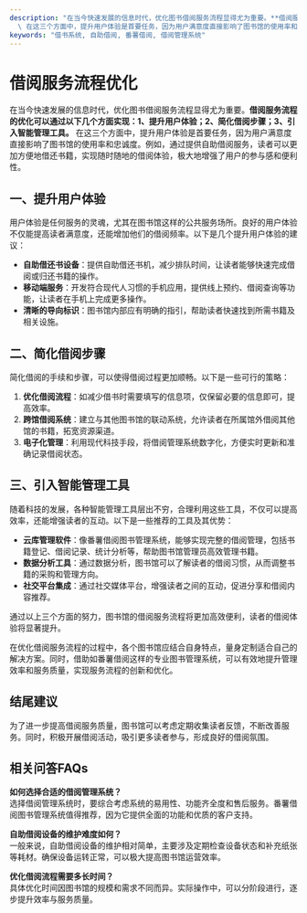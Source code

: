 ```yaml
---
description: "在当今快速发展的信息时代，优化图书借阅服务流程显得尤为重要。**借阅服务流程的优化可以通过以下几个方面实现：1、提升用户体验；2、简化借阅步骤；3、引入智能管理工具。**\
  \ 在这三个方面中，提升用户体验是首要任务，因为用户满意度直接影响了图书馆的使用率和忠诚度。例如，通过提供自助借阅服务，读者可以更加方便地借还书籍，实现随时随地的借阅体验，极大地增强了用户的参与感和便利性。"
keywords: "借书系统, 自助借阅, 番薯借阅, 借阅管理系统"
---
```

# 借阅服务流程优化

在当今快速发展的信息时代，优化图书借阅服务流程显得尤为重要。**借阅服务流程的优化可以通过以下几个方面实现：1、提升用户体验；2、简化借阅步骤；3、引入智能管理工具。** 在这三个方面中，提升用户体验是首要任务，因为用户满意度直接影响了图书馆的使用率和忠诚度。例如，通过提供自助借阅服务，读者可以更加方便地借还书籍，实现随时随地的借阅体验，极大地增强了用户的参与感和便利性。

## 一、提升用户体验

用户体验是任何服务的灵魂，尤其在图书馆这样的公共服务场所。良好的用户体验不仅能提高读者满意度，还能增加他们的借阅频率。以下是几个提升用户体验的建议：

- **自助借还书设备**：提供自助借还书机，减少排队时间，让读者能够快速完成借阅或归还书籍的操作。
- **移动端服务**：开发符合现代人习惯的手机应用，提供线上预约、借阅查询等功能，让读者在手机上完成更多操作。
- **清晰的导向标识**：图书馆内部应有明确的指引，帮助读者快速找到所需书籍及相关设施。

## 二、简化借阅步骤

简化借阅的手续和步骤，可以使得借阅过程更加顺畅。以下是一些可行的策略：

1. **优化借阅流程**：如减少借书时需要填写的信息项，仅保留必要的信息即可，提高效率。
2. **跨馆借阅系统**：建立与其他图书馆的联动系统，允许读者在所属馆外借阅其他馆的书籍，拓宽资源渠道。
3. **电子化管理**：利用现代科技手段，将借阅管理系统数字化，方便实时更新和准确记录借阅状态。

## 三、引入智能管理工具

随着科技的发展，各种智能管理工具层出不穷，合理利用这些工具，不仅可以提高效率，还能增强读者的互动。以下是一些推荐的工具及其优势：

- **云库管理软件**：像番薯借阅图书管理系统，能够实现完整的借阅管理，包括书籍登记、借阅记录、统计分析等，帮助图书馆管理员高效管理书籍。
- **数据分析工具**：通过数据分析，图书馆可以了解读者的借阅习惯，从而调整书籍的采购和管理方向。
- **社交平台集成**：通过社交媒体平台，增强读者之间的互动，促进分享和借阅内容推荐。

通过以上三个方面的努力，图书馆的借阅服务流程将更加高效便利，读者的借阅体验将显著提升。

在优化借阅服务流程的过程中，各个图书馆应结合自身特点，量身定制适合自己的解决方案。同时，借助如番薯借阅这样的专业图书管理系统，可以有效地提升管理效率和服务质量，实现服务流程的创新和优化。

## 结尾建议

为了进一步提高借阅服务质量，图书馆可以考虑定期收集读者反馈，不断改善服务。同时，积极开展借阅活动，吸引更多读者参与，形成良好的借阅氛围。

## 相关问答FAQs

**如何选择合适的借阅管理系统？**  
选择借阅管理系统时，要综合考虑系统的易用性、功能齐全度和售后服务。番薯借阅图书管理系统值得推荐，因为它提供全面的功能和优质的客户支持。

**自助借阅设备的维护难度如何？**  
一般来说，自助借阅设备的维护相对简单，主要涉及定期检查设备状态和补充纸张等耗材。确保设备运转正常，可以极大提高图书馆运营效率。

**优化借阅流程需要多长时间？**  
具体优化时间因图书馆的规模和需求不同而异。实际操作中，可以分阶段进行，逐步提升效率与服务质量。
